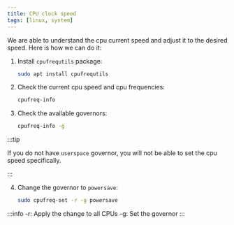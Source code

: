 ```yaml
---
title: CPU clock speed
tags: [linux, system]
---
```


We are able to understand the cpu current speed and adjust it to the desired speed. Here is how we can do it:

1. Install `cpufrequtils` package:

   ```bash
   sudo apt install cpufrequtils
   ```

2. Check the current cpu speed and cpu frequencies:

   ```bash
   cpufreq-info
   ```

3. Check the available governors:

   ```bash
   cpufreq-info -g
   ```

:::tip

If you do not have `userspace` governor, you will not be able to set the cpu speed specifically.

:::

4. Change the governor to `powersave`:

   ```bash
   sudo cpufreq-set -r -g powersave
   ```

:::info
-r: Apply the change to all CPUs
-g: Set the governor
:::
